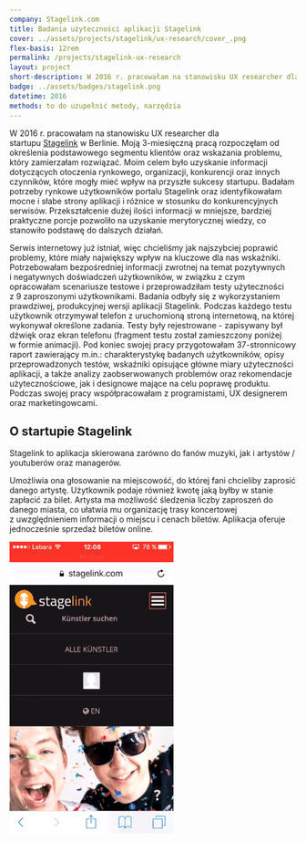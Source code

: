 ```yaml
---
company: Stagelink.com
title: Badania użyteczności aplikacji Stagelink
cover: ../assets/projects/stagelink/ux-research/cover_.png
flex-basis: 12rem
permalink: /projects/stagelink-ux-research
layout: project
short-description: W 2016 r. pracowałam na stanowisku UX researcher dla startupu Stagelink w Berlinie.
badge: ../assets/badges/stagelink.png
datetime: 2016
methods: to do uzupełnić metody, narzędzia
---
```


W 2016&nbsp;r. pracowałam na stanowisku UX researcher dla startupu <a href="https://stagelink.com">Stagelink</a> w Berlinie. Moją 3-miesięczną pracą rozpoczęłam od określenia podstawowego segmentu klientów oraz wskazania problemu, który zamierzałam rozwiązać. Moim celem było uzyskanie informacji dotyczących otoczenia rynkowego, organizacji, konkurencji oraz innych czynników, które mogły mieć wpływ na przyszłe sukcesy startupu. Badałam potrzeby rynkowe użytkowników portalu Stagelink oraz identyfikowałam mocne&nbsp;i słabe strony aplikacji&nbsp;i różnice w stosunku do konkurencyjnych serwisów. Przekształcenie dużej ilości informacji w mniejsze, bardziej praktyczne porcje pozwoliło na uzyskanie merytorycznej wiedzy, co stanowiło podstawę do dalszych działań.

Serwis internetowy już istniał, więc chcieliśmy jak najszybciej poprawić problemy, które miały największy wpływ na kluczowe dla nas wskaźniki. Potrzebowałam bezpośredniej informacji zwrotnej na temat pozytywnych i&nbsp;negatywnych doświadczeń użytkowników, w&nbsp;związku z&nbsp;czym opracowałam scenariusze testowe i&nbsp;przeprowadziłam testy użyteczności z&nbsp;9&nbsp;zaproszonymi użytkownikami. Badania odbyły się z&nbsp;wykorzystaniem prawdziwej, produkcyjnej wersji aplikacji Stagelink. Podczas każdego testu użytkownik otrzymywał telefon z&nbsp;uruchomioną stroną internetową, na której wykonywał określone zadania. Testy były rejestrowane - zapisywany był dźwięk oraz ekran telefonu (fragment testu został zamieszczony poniżej w formie animacji).
Pod koniec swojej pracy przygotowałam 37-stronnicowy raport zawierający m.in.: charakterystykę badanych użytkowników, opisy przeprowadzonych testów, wskaźniki opisujące główne miary użyteczności aplikacji, a&nbsp;także analizy zaobserwowanych problemów oraz rekomendacje użytecznościowe, jak i&nbsp;designowe mające na celu poprawę produktu.
Podczas swojej pracy współpracowałam z&nbsp;programistami, UX designerem oraz marketingowcami.

<h2>O startupie Stagelink</h2>
<p>Stagelink to aplikacja skierowana zarówno do fanów muzyki, jak i&nbsp;artystów / youtuberów oraz managerów.</p><p>
Umożliwia ona głosowanie na miejscowość, do której fani chcieliby zaprosić danego artystę. Użytkownik podaje również kwotę jaką byłby w&nbsp;stanie zapłacić za bilet. Artysta ma możliwość śledzenia liczby zaproszeń do danego miasta, co ułatwia mu organizację trasy koncertowej z&nbsp;uwzględnieniem informacji o&nbsp;miejscu i&nbsp;cenach biletów. Aplikacja oferuje jednocześnie sprzedaż biletów online.</p>

<div class="iphone-mockup">
	<img src="../assets/projects/stagelink/ux-research/resized-min.gif" />
</div>
